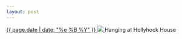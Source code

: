 ```yaml
---
layout: post
---
```


<p>
  <a href="/401">
    <time>{{ page.date | date: "%e %B %Y" }}</time>
    <img src="{{ site.assets_url }}/401.jpg">
  </a>
  Hanging at Hollyhock House
</p>

